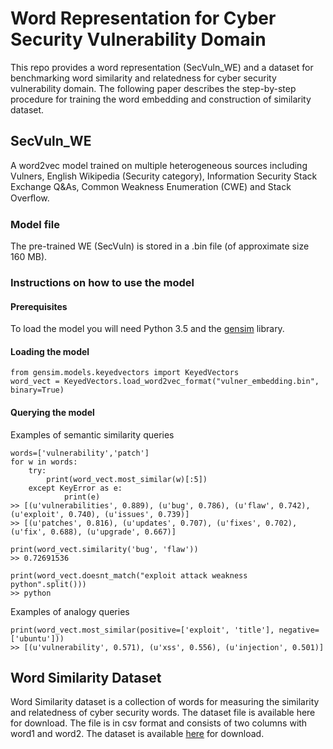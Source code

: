 # Word Representation for Cyber Security Vulnerability Domain
This repo provides a word representation (SecVuln_WE) and a dataset for benchmarking word similarity and relatedness for cyber security vulnerability domain. The following paper describes the step-by-step procedure for training the word embedding and construction of similarity dataset. 

## SecVuln_WE
A word2vec model trained on multiple heterogeneous sources including Vulners, English Wikipedia (Security category), Information Security Stack Exchange Q&As, Common Weakness Enumeration (CWE) and Stack Overﬂow.
### Model file
The pre-trained WE (SecVuln) is stored in a .bin file (of approximate size 160 MB).

### Instructions on how to use the model
#### Prerequisites
To load the model you will need Python 3.5 and the [gensim](https://radimrehurek.com/gensim/) library.

#### Loading the model
```
from gensim.models.keyedvectors import KeyedVectors
word_vect = KeyedVectors.load_word2vec_format("vulner_embedding.bin", binary=True)
```
#### Querying the model

Examples of semantic similarity queries
```
words=['vulnerability','patch']
for w in words:
    try:
        print(word_vect.most_similar(w)[:5])
    except KeyError as e:
            print(e)
>> [(u'vulnerabilities', 0.889), (u'bug', 0.786), (u'flaw', 0.742), (u'exploit', 0.740), (u'issues', 0.739)]
>> [(u'patches', 0.816), (u'updates', 0.707), (u'fixes', 0.702), (u'fix', 0.688), (u'upgrade', 0.667)]
```
```
print(word_vect.similarity('bug', 'flaw'))
>> 0.72691536
```
```
print(word_vect.doesnt_match("exploit attack weakness python".split()))
>> python
```
Examples of analogy queries

```
print(word_vect.most_similar(positive=['exploit', 'title'], negative=['ubuntu']))
>> [(u'vulnerability', 0.571), (u'xss', 0.556), (u'injection', 0.501)]
```

## Word Similarity Dataset
Word Similarity dataset is a collection of words for measuring the similarity and relatedness of cyber security words.
The dataset file is available here for download. The file is in csv format and consists of two columns with word1 and word2. The dataset is available [here](https://drive.google.com/drive/folders/1srBKurZ4wePoAriwuXXKSvW7jmf4cF6X) for download.
